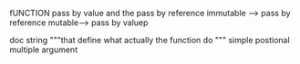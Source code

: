 fUNCTION
pass by value and the pass by reference
immutable --> pass by reference
mutable--> pass by valuep

doc string
"""that define what actually the function do """
simple postional multiple argument